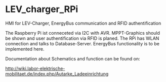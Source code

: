 LEV_charger_RPi
===============

HMI for LEV-Charger, EnergyBus communication and RFID authentification

The Raspberry Pi ist conneceted via I2C with AVR. MPPT-Graphics should be shown and user authentification via RFID is planed. 
The RPi has WLAN connection and talks to Database-Server. EnergyBus functionality is to be implemented here.

Documentation about Schematics and function can be found on:

http://wiki.labor-elektrische-mobilitaet.de/index.php/Autarke_Ladeeinrichtung
